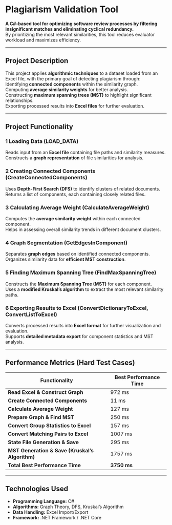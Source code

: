 #  Plagiarism Validation Tool  

 **A C#-based tool for optimizing software review processes by filtering insignificant matches and eliminating cyclical redundancy.**  
By prioritizing the most relevant similarities, this tool reduces evaluator workload and maximizes efficiency.  

---

##  Project Description  
This project applies **algorithmic techniques** to a dataset loaded from an Excel file, with the primary goal of detecting plagiarism through:  
 Identifying **connected components** within the similarity graph.  
 Computing **average similarity weights** for better analysis.  
 Constructing **maximum spanning trees (MST)** to highlight significant relationships.  
 Exporting processed results into **Excel files** for further evaluation.  

---

##  Project Functionality  

### 1 **Loading Data (LOAD_DATA)**  
 Reads input from an **Excel file** containing file paths and similarity measures.  
 Constructs a **graph representation** of file similarities for analysis.  

### 2 **Creating Connected Components (CreateConnectedComponents)**  
 Uses **Depth-First Search (DFS)** to identify clusters of related documents.  
 Returns a list of components, each containing closely related files.  

### 3 **Calculating Average Weight (CalculateAverageWeight)**  
 Computes the **average similarity weight** within each connected component.  
 Helps in assessing overall similarity trends in different document clusters.  

### 4 **Graph Segmentation (GetEdgesInComponent)**  
 Separates **graph edges** based on identified connected components.  
 Organizes similarity data for **efficient MST construction**.  

### 5 **Finding Maximum Spanning Tree (FindMaxSpanningTree)**  
 Constructs the **Maximum Spanning Tree (MST)** for each component.  
 Uses a **modified Kruskal’s algorithm** to extract the most relevant similarity paths.  

### 6 **Exporting Results to Excel (ConvertDictionaryToExcel, ConvertListToExcel)**  
 Converts processed results into **Excel format** for further visualization and evaluation.  
 Supports **detailed metadata export** for component statistics and MST analysis.  

---

##  **Performance Metrics (Hard Test Cases)**  

| Functionality | Best Performance Time |
|--------------|-----------------------|
|  **Read Excel & Construct Graph** | 972 ms |
|  **Create Connected Components** | 11 ms |
|  **Calculate Average Weight** | 127 ms |
|  **Prepare Graph & Find MST** | 250 ms |
|  **Convert Group Statistics to Excel** | 157 ms |
|  **Convert Matching Pairs to Excel** | 1007 ms |
|  **State File Generation & Save** | 295 ms |
|  **MST Generation & Save (Kruskal’s Algorithm)** | 1757 ms |
|  **Total Best Performance Time** | **3750 ms** |

---

##  Technologies Used  
- **Programming Language:** C#  
- **Algorithms:** Graph Theory, DFS, Kruskal’s Algorithm  
- **Data Handling:** Excel Import/Export  
- **Framework:** .NET Framework / .NET Core  


